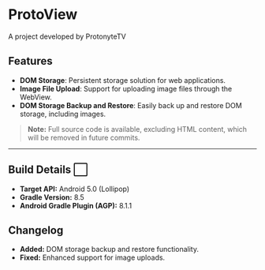 # ProtoView
A project developed by ProtonyteTV

## Features
- **DOM Storage**: Persistent storage solution for web applications.
- **Image File Upload**: Support for uploading image files through the WebView.
- **DOM Storage Backup and Restore**: Easily back up and restore DOM storage, including images.

> **Note:** Full source code is available, excluding HTML content, which will be removed in future commits.

---

## Build Details ⬜
- **Target API:** Android 5.0 (Lollipop)
- **Gradle Version:** 8.5
- **Android Gradle Plugin (AGP):** 8.1.1

## Changelog
- **Added:** DOM storage backup and restore functionality.
- **Fixed:** Enhanced support for image uploads.
